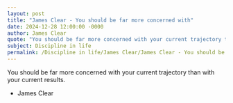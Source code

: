 ```yaml
---
layout: post
title: "James Clear - You should be far more concerned with"
date: 2024-12-28 12:00:00 -0000
author: James Clear
quote: "You should be far more concerned with your current trajectory than with your current results."
subject: Discipline in life
permalink: /Discipline in life/James Clear/James Clear - You should be far more concerned with
---
```


You should be far more concerned with your current trajectory than with your current results.

- James Clear
